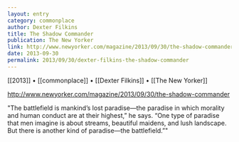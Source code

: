 ```yaml
---
layout: entry
category: commonplace
author: Dexter Filkins
title: The Shadow Commander
publication: The New Yorker
link: http://www.newyorker.com/magazine/2013/09/30/the-shadow-commander
date: 2013-09-30
permalink: 2013/09/30/dexter-filkins-the-shadow-commander
---
```


[[2013]] • [[commonplace]] • [[Dexter Filkins]] • [[The New Yorker]]

http://www.newyorker.com/magazine/2013/09/30/the-shadow-commander

"The battlefield is mankind’s lost paradise—the paradise in which morality and human conduct are at their highest,” he says. “One type of paradise that men imagine is about streams, beautiful maidens, and lush landscape. But there is another kind of paradise—the battlefield.”"

